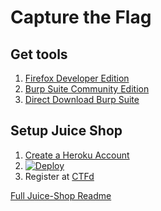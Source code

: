 # Capture the Flag

## Get tools

1. [Firefox Developer Edition](https://www.mozilla.org/en-US/firefox/developer/)
1. [Burp Suite Community Edition](https://portswigger.net/burp/communitydownload)
1. [Direct Download Burp Suite](https://drive.google.com/a/jemurai.com/uc?id=1qWKxaBxrAXrB7uxKR0FsXaBMHpF293a8&export=download)

## Setup Juice Shop

1. [Create a Heroku Account](https://signup.heroku.com)
1. [![Deploy](https://www.herokucdn.com/deploy/button.svg)](https://heroku.com/deploy?template=https%3A%2F%2Fgithub.com%2Fjemurai%2Fjuice-shop%2Ftree%2Fctf&env[NODE_ENV]=ctf)
1. Register at [CTFd](https://ctfd.jemurai.com)


[Full Juice-Shop Readme](master-README.md)
